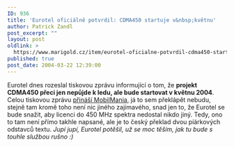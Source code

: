 ```yaml
---
ID: 936
title: 'Eurotel oficiálně potvrdil: CDMA450 startuje v&nbsp;květnu'
author: Patrick Zandl
post_excerpt: ""
layout: post
oldlink: >
  https://www.marigold.cz/item/eurotel-oficialne-potvrdil-cdma450-startuje-v-kvetnu
published: true
post_date: 2004-03-22 12:39:00
---
```

Eurotel dnes rozeslal tiskovou zprávu informující o tom, že <STRONG>projekt CDMA450 přeci jen nepůjde k ledu, ale bude startovat v květnu 2004</STRONG>. Celou tiskovou zprávu <A href="http://www.mobilmania.cz/Bleskovky/AR.asp?ARI=106855" target=_blank>přináší MobilMania</A>, já to sem překlápět nebudu, stejně tam kromě toho není nic jiného zajímavého, snad jen to, že Eurotel se bude snažit, aby licenci do 450 MHz spektra nedostal nikdo jiný. Tedy, ono to tam není přímo takhle napsané, ale je to český překlad dvou píárkových odstavců textu. <EM>Jupí jupí, Eurotel potěšil, už se moc těším, jak tu bude s touhle službou rušno :)</EM>